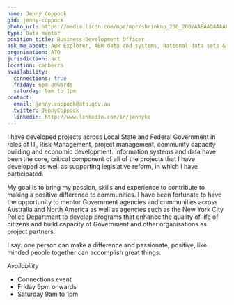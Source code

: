 ```yaml
---
name: Jenny Coppock
gid: jenny-coppock
photo_url: https://media.licdn.com/mpr/mpr/shrinknp_200_200/AAEAAQAAAAAAAAWBAAAAJDI3YjQ2N2I3LTU1NjItNGJkYS05MGE4LWVjYTAxZjgxMzMzOQ.jpg
type: Data mentor
position_title: Business Development Officer
ask_me_about: ABR Explorer, ABR data and systems, National data sets & maps, economic modelling and the value of Government data.
organisation: ATO
jurisdiction: act
location: canberra
availability:
  connections: true
  friday: 6pm onwards
  saturday: 9am to 1pm
contact:
  email: jenny.coppock@ato.gov.au
  twitter: JennyCoppock
  linkedin: http://www.linkedin.com/in/jennykc
---
```


I have developed projects across Local State and Federal Government in roles of IT, Risk Management, project management, community capacity building and economic development. Information systems and data have been the core, critical component of all of the projects that I have developed as well as supporting legislative reform, in which I have participated. 

My goal is to bring my passion, skills and experience to contribute to making a positive difference to communities. I have been fortunate to have the opportunity to mentor Government agencies and communities across Australia and North America as well as agencies such as the New York City Police Department to develop programs that enhance the quality of life of citizens and build capacity of Government and other organisations as project partners.

I say: one person can make a difference and passionate, positive, like minded people together can accomplish great things.

_Availability_

+ Connections event
+ Friday 6pm onwards
+ Saturday 9am to 1pm


